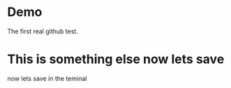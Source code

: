 # Demo

The first real github test.

# This is something else now lets save 

now lets save in the teminal 